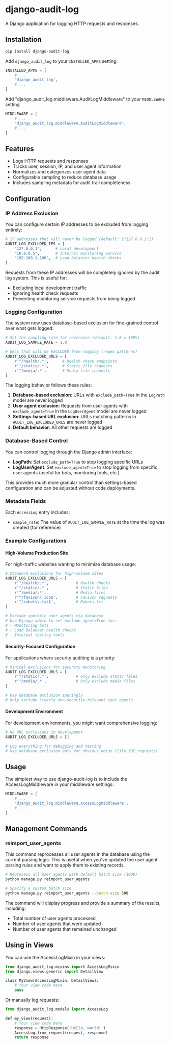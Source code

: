 # django-audit-log

A Django application for logging HTTP requests and responses.

## Installation

```bash
pip install django-audit-log
```

Add `django_audit_log` to your `INSTALLED_APPS` setting:

```python
INSTALLED_APPS = [
    # ...
    'django_audit_log',
    # ...
]
```

Add "django_audit_log.middleware.AuditLogMiddleware" to your `MIDDLEWARE` setting
```python
MIDDLEWARE = [
    # ...
    "django_audit_log.middleware.AuditLogMiddleware",
    # ...
]
```


## Features

- Logs HTTP requests and responses
- Tracks user, session, IP, and user agent information
- Normalizes and categorizes user agent data
- Configurable sampling to reduce database usage
- Includes sampling metadata for audit trail completeness

## Configuration

### IP Address Exclusion

You can configure certain IP addresses to be excluded from logging entirely:

```python
# IP addresses that will never be logged (default: ["127.0.0.1"])
AUDIT_LOG_EXCLUDED_IPS = [
    "127.0.0.1",      # Local development
    "10.0.0.5",       # Internal monitoring service
    "192.168.1.100",  # Load balancer health checks
]
```

Requests from these IP addresses will be completely ignored by the audit log system. This is useful for:
- Excluding local development traffic
- Ignoring health check requests
- Preventing monitoring service requests from being logged

### Logging Configuration

The system now uses database-based exclusion for fine-grained control over what gets logged:

```python
# Set the sampling rate for reference (default: 1.0 = 100%)
AUDIT_LOG_SAMPLE_RATE = 1.0

# URLs that will be EXCLUDED from logging (regex patterns)
AUDIT_LOG_EXCLUDED_URLS = [
    r'^/health/.*',      # Health check endpoints
    r'^/static/.*',      # Static file requests
    r'^/media/.*',       # Media file requests
]
```

The logging behavior follows these rules:

1. **Database-based exclusion**: URLs with `exclude_path=True` in the `LogPath` model are never logged
2. **User agent exclusion**: Requests from user agents with `exclude_agent=True` in the `LogUserAgent` model are never logged
3. **Settings-based URL exclusion**: URLs matching patterns in `AUDIT_LOG_EXCLUDED_URLS` are never logged
4. **Default behavior**: All other requests are logged

### Database-Based Control

You can control logging through the Django admin interface:

- **LogPath**: Set `exclude_path=True` to stop logging specific URLs
- **LogUserAgent**: Set `exclude_agent=True` to stop logging from specific user agents (useful for bots, monitoring tools, etc.)

This provides much more granular control than settings-based configuration and can be adjusted without code deployments.

### Metadata Fields

Each `AccessLog` entry includes:

- `sample_rate`: The value of `AUDIT_LOG_SAMPLE_RATE` at the time the log was created (for reference)

### Example Configurations

#### High-Volume Production Site

For high-traffic websites wanting to minimize database usage:

```python
# Standard exclusions for high-volume sites
AUDIT_LOG_EXCLUDED_URLS = [
    r'^/health/.*',            # Health checks
    r'^/static/.*',            # Static files
    r'^/media/.*',             # Media files
    r'^/favicon\.ico$',        # Favicon requests
    r'^/robots\.txt$',         # Robots.txt
]

# Exclude specific user agents via database
# Use Django admin to set exclude_agent=True for:
# - Monitoring bots
# - Load balancer health checks
# - Internal testing tools
```

#### Security-Focused Configuration

For applications where security auditing is a priority:

```python
# Minimal exclusions for security monitoring
AUDIT_LOG_EXCLUDED_URLS = [
    r'^/static/.*',            # Only exclude static files
    r'^/media/.*',             # Only exclude media files
]

# Use database exclusion sparingly
# Only exclude clearly non-security-relevant user agents
```

#### Development Environment

For development environments, you might want comprehensive logging:

```python
# No URL exclusions in development
AUDIT_LOG_EXCLUDED_URLS = []

# Log everything for debugging and testing
# Use database exclusion only for obvious noise (like IDE requests)
```

## Usage

The simplest way to use django-audit-log is to include the AccessLogMiddleware in your middleware settings:

```python
MIDDLEWARE = [
    # ...
    'django_audit_log.middleware.AccessLogMiddleware',
    # ...
]
```

## Management Commands

### reimport_user_agents

This command reprocesses all user agents in the database using the current parsing logic. This is useful when you've updated the user agent parsing rules and want to apply them to existing records.

```bash
# Reprocess all user agents with default batch size (1000)
python manage.py reimport_user_agents

# Specify a custom batch size
python manage.py reimport_user_agents --batch-size 500
```

The command will display progress and provide a summary of the results, including:
- Total number of user agents processed
- Number of user agents that were updated
- Number of user agents that remained unchanged

## Using in Views

You can use the AccessLogMixin in your views:

```python
from django_audit_log.mixins import AccessLogMixin
from django.views.generic import DetailView

class MyView(AccessLogMixin, DetailView):
    # Your view code here
    pass
```

Or manually log requests:

```python
from django_audit_log.models import AccessLog

def my_view(request):
    # Your view code here
    response = HttpResponse('Hello, world!')
    AccessLog.from_request(request, response)
    return response
```

